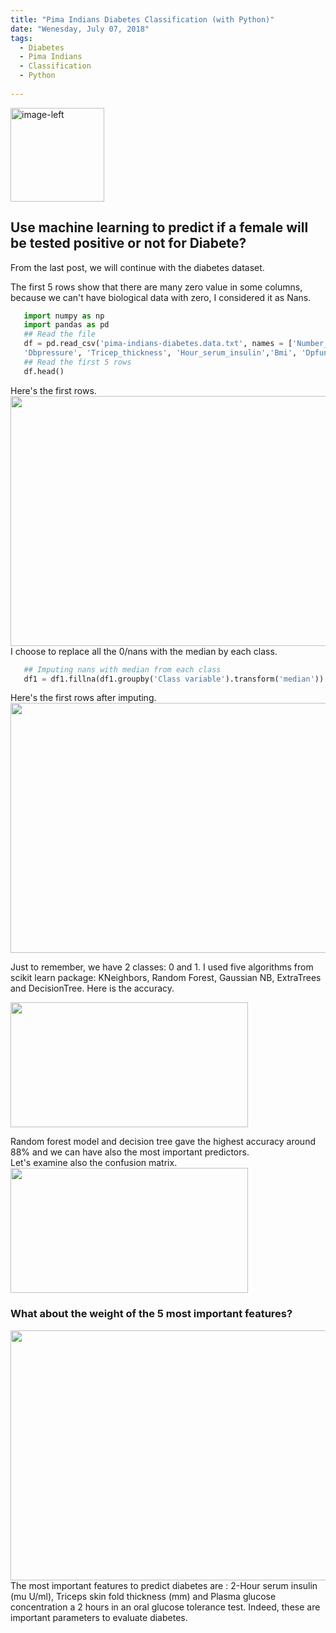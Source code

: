 ```yaml
---
title: "Pima Indians Diabetes Classification (with Python)"
date: "Wenesday, July 07, 2018"
tags:
  - Diabetes
  - Pima Indians
  - Classification
  - Python
  
---
```


<p><img src="{{ site.url }}{{ site.baseurl }}/images/diabetes/pima indians.jpeg" alt="image-left" class="align-left" width="150" height="150"/></p>   

## Use machine learning to predict if a female will be tested positive or not for Diabete?           
 
From the last post, we will continue with the diabetes dataset.    

The first 5 rows show that there are many zero value in some columns, because we can't have biological
data with zero, I considered it as Nans.     
```python
   import numpy as np
   import pandas as pd
   ## Read the file
   df = pd.read_csv('pima-indians-diabetes.data.txt', names = ['Number_times_pregnant','PlasmaGlu', 
   'Dbpressure', 'Tricep_thickness', 'Hour_serum_insulin','Bmi', 'Dpfunction', 'Age', 'Class variable'])
   ## Read the first 5 rows
   df.head()
```   
Here's the first rows.             
<img src="{{ site.url }}{{ site.baseurl }}/images/diabetes/head_diabete.JPG" alt="" width="680" height="400">      
I choose to replace all the 0/nans with the median by each class.            
```python
   ## Imputing nans with median from each class
   df1 = df1.fillna(df1.groupby('Class variable').transform('median'))
```   
Here's the first rows after imputing.
<img src="{{ site.url }}{{ site.baseurl }}/images/diabetes/head_after_imp.JPG" alt="" width="680" height="400">      

Just to remember, we have 2 classes: 0 and 1.
I used five algorithms from scikit learn package: KNeighbors, Random Forest, Gaussian NB, ExtraTrees and DecisionTree. Here is the accuracy.            
 
<img src="{{ site.url }}{{ site.baseurl }}/images//diabetes/acc_target.JPG" alt="" width="380" height="200">           
        
Random forest model and decision tree gave the highest accuracy around 88% and we can have also the most important predictors.    
Let's examine also the confusion matrix.            
<img src="{{ site.url }}{{ site.baseurl }}/images//diabetes/conf_Mat_Dia.png" alt="" width="380" height="200">        


<h3> What about the weight of the 5 most important features? </h3>        
<img src="{{ site.url }}{{ site.baseurl }}/images/diabetes/imp_feat_Diabete.png" alt="" width="680" height="400">        
The most important features to predict diabetes are : 2-Hour serum insulin (mu U/ml), Triceps skin fold thickness (mm) and Plasma glucose concentration a 2 hours in an oral glucose tolerance test. 
Indeed, these are important parameters to evaluate diabetes.

